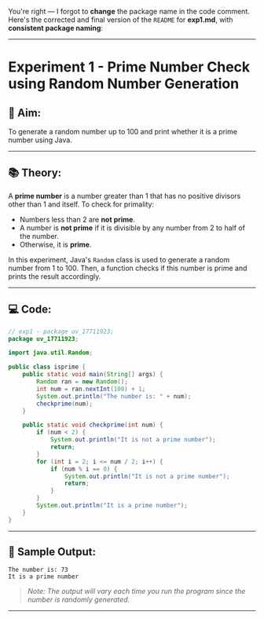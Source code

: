 You're right — I forgot to **change** the package name in the code comment. Here's the corrected and final version of the `README` for **exp1.md**, with **consistent package naming**:

---

# Experiment 1 - Prime Number Check using Random Number Generation

## 📌 Aim:

To generate a random number up to 100 and print whether it is a prime number using Java.

---

## 📚 Theory:

A **prime number** is a number greater than 1 that has no positive divisors other than 1 and itself. To check for primality:

* Numbers less than 2 are **not prime**.
* A number is **not prime** if it is divisible by any number from 2 to half of the number.
* Otherwise, it is **prime**.

In this experiment, Java's `Random` class is used to generate a random number from 1 to 100. Then, a function checks if this number is prime and prints the result accordingly.

---

## 💻 Code:

```java
// exp1 - package uv_17711923;
package uv_17711923;

import java.util.Random;

public class isprime {
    public static void main(String[] args) {
        Random ran = new Random();
        int num = ran.nextInt(100) + 1;
        System.out.println("The number is: " + num);
        checkprime(num);
    }

    public static void checkprime(int num) {
        if (num < 2) {
            System.out.println("It is not a prime number");
            return;
        }
        for (int i = 2; i <= num / 2; i++) {
            if (num % i == 0) {
                System.out.println("It is not a prime number");
                return;
            }
        }
        System.out.println("It is a prime number");
    }
}
```

---

## 🧾 Sample Output:

```
The number is: 73
It is a prime number
```

> *Note: The output will vary each time you run the program since the number is randomly generated.*

---

